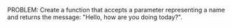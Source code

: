 PROBLEM:
Create a function that accepts a parameter representing a name and returns the message: "Hello, <name> how are you doing today?".
